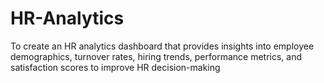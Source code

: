 # HR-Analytics
 To create an HR analytics dashboard that provides insights into employee demographics,  turnover rates, hiring trends, performance metrics, and satisfaction scores to improve HR  decision-making
